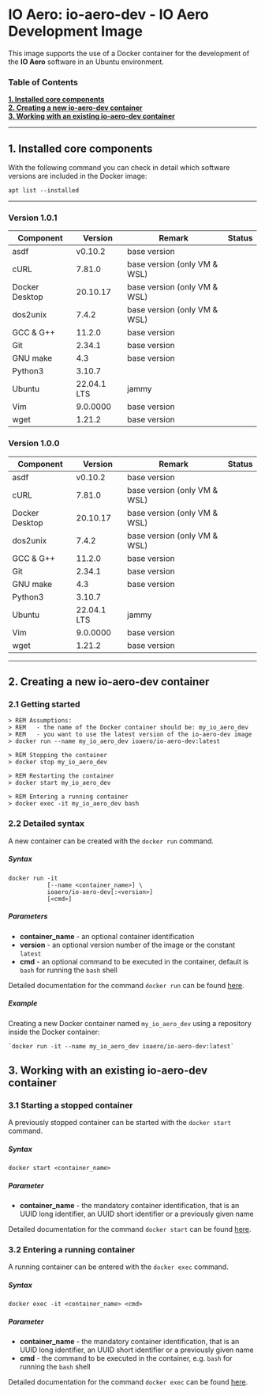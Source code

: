 # IO Aero: io-aero-dev - IO Aero Development Image

This image supports the use of a Docker container for the development of the **IO Aero** software in an Ubuntu environment.

### Table of Contents

**[1. Installed core components](#installed)**<br>
**[2. Creating a new io-aero-dev container](#creating)**<br>
**[3. Working with an existing io-aero-dev container](#working)**<br>

----

## <a name="installed"/> 1. Installed core components

With the following command you can check in detail which software versions are included in the Docker image:

    apt list --installed

---

### Version 1.0.1

| Component      | Version     | Remark                       | Status |
|----------------|-------------|------------------------------|--------|
| asdf           | v0.10.2     | base version                 |        | 
| cURL           | 7.81.0      | base version (only VM & WSL) |        | 
| Docker Desktop | 20.10.17    | base version (only VM & WSL) |        | 
| dos2unix       | 7.4.2       | base version (only VM & WSL) |        | 
| GCC & G++      | 11.2.0      | base version                 |        | 
| Git            | 2.34.1      | base version                 |        | 
| GNU make       | 4.3         | base version                 |        | 
| Python3        | 3.10.7      |                              |        |
| Ubuntu         | 22.04.1 LTS | jammy                        |        | 
| Vim            | 9.0.0000    | base version                 |        |
| wget           | 1.21.2      | base version                 |        |

### Version 1.0.0

| Component      | Version     | Remark                       | Status |
|----------------|-------------|------------------------------|--------|
| asdf           | v0.10.2     | base version                 |        | 
| cURL           | 7.81.0      | base version (only VM & WSL) |        | 
| Docker Desktop | 20.10.17    | base version (only VM & WSL) |        | 
| dos2unix       | 7.4.2       | base version (only VM & WSL) |        | 
| GCC & G++      | 11.2.0      | base version                 |        | 
| Git            | 2.34.1      | base version                 |        | 
| GNU make       | 4.3         | base version                 |        | 
| Python3        | 3.10.7      |                              |        |
| Ubuntu         | 22.04.1 LTS | jammy                        |        | 
| Vim            | 9.0.0000    | base version                 |        |
| wget           | 1.21.2      | base version                 |        |

---

## <a name="creating"/> 2. Creating a new io-aero-dev container

### 2.1 Getting started

    > REM Assumptions:
    > REM   - the name of the Docker container should be: my_io_aero_dev
    > REM   - you want to use the latest version of the io-aero-dev image
    > docker run --name my_io_aero_dev ioaero/io-aero-dev:latest
            
    > REM Stopping the container
    > docker stop my_io_aero_dev
    
    > REM Restarting the container
    > docker start my_io_aero_dev

    > REM Entering a running container
    > docker exec -it my_io_aero_dev bash

### 2.2 Detailed syntax

A new container can be created with the `docker run` command.

##### Syntax

    docker run -it 
               [--name <container_name>] \
               ioaero/io-aero-dev[:<version>] 
               [<cmd>]

##### Parameters

- **container_name** - an optional container identification
- **version** - an optional version number of the image or the constant `latest`
- **cmd** - an optional command to be executed in the container, default is `bash` for running the `bash` shell

Detailed documentation for the command `docker run` can be found [here](https://docs.docker.com/engine/reference/run/).

##### Example

Creating a new Docker container named `my_io_aero_dev` using a repository inside the Docker container:  

    `docker run -it --name my_io_aero_dev ioaero/io-aero-dev:latest`

## <a name="working"/> 3. Working with an existing io-aero-dev container

### 3.1 Starting a stopped container

A previously stopped container can be started with the `docker start` command.

##### Syntax

    docker start <container_name>

##### Parameter

- **container_name** - the mandatory container identification, that is an UUID long identifier, an UUID short identifier or a previously given name

Detailed documentation for the command `docker start` can be found [here](https://docs.docker.com/engine/reference/commandline/start/).

### 3.2 Entering a running container

A running container can be entered with the `docker exec` command.

##### Syntax

    docker exec -it <container_name> <cmd>

##### Parameter

- **container_name** - the mandatory container identification, that is an UUID long identifier, an UUID short identifier or a previously given name
- **cmd** - the command to be executed in the container, e.g. `bash` for running the `bash` shell

Detailed documentation for the command `docker exec` can be found [here](https://docs.docker.com/engine/reference/commandline/exec/).
